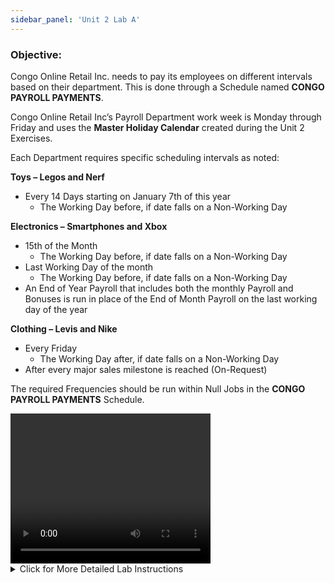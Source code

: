```yaml
---
sidebar_panel: 'Unit 2 Lab A'
---
```


### Objective: 

Congo Online Retail Inc. needs to pay its employees on different intervals based on their department. This is done through a Schedule named **CONGO PAYROLL PAYMENTS**.

Congo Online Retail Inc’s Payroll Department work week is Monday through Friday and uses the **Master Holiday Calendar** created during the Unit 2 Exercises.  

Each Department requires specific scheduling intervals as noted:

**Toys – Legos and Nerf**

  *	Every 14 Days starting on January 7th of this year
    * The Working Day before, if date falls on a Non-Working Day  

**Electronics – Smartphones and Xbox**

  * 15th of the Month
    * The Working Day before, if date falls on a Non-Working Day
  *	Last Working Day of the month
    * The Working Day before, if date falls on a Non-Working Day
  *	An End of Year Payroll that includes both the monthly Payroll and Bonuses is run in place of the End of Month Payroll on the last working day of the year  

**Clothing – Levis and Nike**  

  *	Every Friday
    * The Working Day after, if date falls on a Non-Working Day
  *	After every major sales milestone is reached (On-Request)  

The required Frequencies should be run within Null Jobs in the **CONGO PAYROLL PAYMENTS** Schedule.

<div>
<video width="320" height="240" controls>
  <source src="videobasic/U2LabA.mp4" type="video/mp4"></source>
Your browser does not support the video tag.
</video>
</div>

<details>

<summary>Click for More Detailed Lab Instructions</summary>

**Lab Instructions**:    

*USE NULL JOB TYPE FOR ALL JOBS IN THIS LAB*

*	Create a Schedule named **Congo Payroll Payments**
*	Monday through Friday are working days
*	The **Master Holiday Calendar** is used
*	Auto-build the Schedule 7 days in advance for 1 day
*	Auto-delete the Schedule for 7 days
*	Add Documentation for the Schedule 

*	Four Null Jobs will be created:

*	**Toys** will need **one Job** with **one Frequency**

*	**Electronics** will need **two Jobs**  
  *	Job 1 - **three Frequencies** 
  *	Job 2 - **one Frequency**

*	**Clothing** will need **one Job** with **two Frequencies**

*	Tag all Jobs according to the product (**Toys**, **Electronics** and **Clothing**)

Upon completion, the “**Forecast All**” results will look like the following:

#### Toys

<a href="imgbasic/268.png" target="_blank"><img src="imgbasic/268.png" width="300"></img></a>


#### Electronics - Not End of Year

<a href="imgbasic/269.png" target="_blank"><img src="imgbasic/269.png" width="300"></img></a>


#### Electronics - End of Year

<a href="imgbasic/270.png" target="_blank"><img src="imgbasic/270.png" width="300"></img></a>


#### Clothing

<a href="imgbasic/271.png" target="_blank"><img src="imgbasic/271.png" width="300"></img></a>  

<a href="imgbasic/272.png" target="_blank"><img src="imgbasic/272.png" width="250"></img></a>

###### (Click Images to Enlarge)

</details>